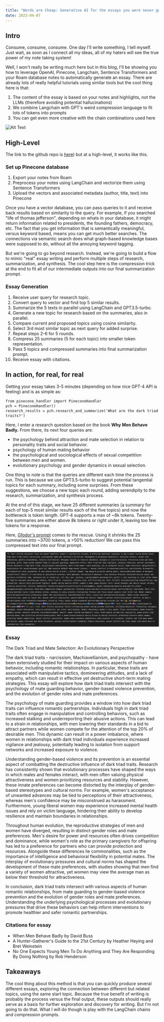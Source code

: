 ```yaml
---
title: "Words are Cheap: Generative AI for the essays you were never going to write"
date: 2023-04-07
---
```


## Intro
Consume, consume, consume. One day I'll write something, I tell myself. Just wait, as soon as I connect all my ideas, all of my haters will see the true power of my note taking system!

Well, I won't really be writing much here but in this blog, I'll be showing you how to leverage OpenAI, Pinecone, Langchain, Sentence Transformers and your Roam database notes to automatically generate an essay. There are already lots of really helpful tutorials using similar tools but the cool thing here is that:
1. The content of the essay is based on your notes and highlights, not the LLMs (therefore avoiding potential hallucinations)
2. We combine Langchain with GPT's weird compression language to fit lots of tokens into prompts
3. You can get even more creative with the chain combinations used here

![Alt Text](images/2023-04-07-note-takeeer.jpg)

## High-Level
The link to the github repo is [here](https://github.com/d-v-dlee/langchain-pinecone-roam)) but at a high-level, it works like this.

### Set up Pinecone database
1. Export your notes from Roam
2. Preprocess your notes using LangChain and vectorize them using Sentence Transformers
3. Upload the vectors and associated metadata (author, title, text) into Pinecone

Once you have a vector database, you can pass queries to it and receive back results based on similarity to the query. For example, if you searched "life of thomas jefferson", depending on whats in your database, it might return information related to presidents, the founding fathers, democracy, etc. The fact that you get information that is semantically meaningful, versus keyword based, means you can get much better searches. The connections via semantic search does what graph-based knowledge bases were supposed to do, without all the annoying keyword tagging.

But we're going to go beyond research. Instead, we're going to build a flow to mimic "real" essay writing and perform multiple steps of research, summarization, and synthesis. The cool step here is the compression trick at the end to fit all of our intermediate outputs into our final summarization prompt.

### Essay Generation
1. Receive user query for research topic.
2. Convert query to vector and find top 5 similar results.
3. Summarize the 5 texts in parallel using LangChain and GPT3.5-turbo.
4. Generate a new topic for research based on the summaries, also in parallel.
5. Compare current and proposed topics using cosine similarity.
6. Select 3rd most similar topic as next query for added surprise.
7. Repeat steps 2-6 for 5 rounds.
8. Compress 25 summaries (5 for each topic) into smaller token representation.
9. Pass 5 topics and compressed summaries into final summarization prompt.
10. Receive essay with citations.

## In action, for real, for real

Getting your essay takes 3-5 minutes (depending on how nice GPT-4 API is feeling) and is as simple as:
```
from pinecone_handler import PineconeHandler
pch = PineconeHandler()
research_results = pch.research_and_summarize('What are the dark triad traits?')
```

Here, I enter a research question based on the book **Why Men Behave Badly.** From there, its next four queries are:
* the psychology behind attraction and mate selection in relation to personality traits and social behavior.
* psychology of human mating behavior
* the psychological and sociological effects of sexual competition between men and women.
* evolutionary psychology and gender dynamics in sexual selection.

One thing to note is that the queries are different each time the process is run. This is because we use GPT3.5-turbo to suggest potential tangential topics for each summary, including some surprises. From these suggestions, we choose a new topic each round, adding serendipity to the research, summarization, and synthesis process.

At the end of this stage, we have 25 different summaries (a summary for each of top-5 most similar results each of the five topics) and now the bottleneck is token length. GPT-4 supports a max of ~8k tokens. Twenty-five summaries are either above 8k tokens or right under it, leaving too few tokens for a response. 

Here, [Gfodor's prompt](https://twitter.com/gfodor/status/1643415357615640577) comes to the rescue. Using it shrinks the 25 summaries into ~3700 tokens, a >50% reduction! We can pass this compressed text into our final prompt.

![Alt Text](images/2023-04-07-shoggoth.jpg)

### Essay

The Dark Triad and Mate Selection: An Evolutionary Perspective

The dark triad traits - narcissism, Machiavellianism, and psychopathy - have been extensively studied for their impact on various aspects of human behavior, including romantic relationships. In particular, these traits are associated with manipulative tactics, domineering attitudes, and a lack of empathy, which can result in effective yet destructive short-term mating strategies. This essay will explore how dark triad traits intersect with the psychology of mate guarding behavior, gender-based violence prevention, and the evolution of gender roles and mate preferences.

The psychology of mate guarding provides a window into how dark triad traits can influence romantic partnerships. Individuals high in dark triad traits often engage in manipulative and controlling behaviors, such as increased stalking and underreporting their abusive actions. This can lead to a strain in relationships, with men lowering their standards in a bid to attract partners while women compete for the attention of the top 20% of desirable men. This dynamic can result in a power imbalance, where women in relationships with dark triad individuals experience increased vigilance and jealousy, potentially leading to isolation from support networks and increased exposure to violence.

Understanding gender-based violence and its prevention is an essential aspect of combatting the destructive influence of dark triad traits. Research has consistently shown that evolutionary processes have shaped the ways in which males and females interact, with men often valuing physical attractiveness and women prioritizing resources and stability. However, these innate preferences can become distorted by the interplay of gender-based stereotypes and cultural norms. For example, women's acceptance of unwanted advances may be tied to perceptions of their attractiveness, whereas men's confidence may be misconstrued as harassment. Furthermore, young liberal women may experience increased mental health issues and rely on victim language, hindering their ability to develop resilience and maintain boundaries in relationships.

Throughout human evolution, the reproductive strategies of men and women have diverged, resulting in distinct gender roles and mate preferences. Men's desire for power and resources often drives competition and dominance, while women's role as the primary caregivers for offspring has led to a preference for partners who can provide protection and resources. Alongside these differences lie commonalities, such as the importance of intelligence and behavioral flexibility in potential mates. The interplay of evolutionary pressures and cultural norms has shaped the development of these mate preferences, with studies showing that men find a variety of women attractive, yet women may view the average man as below their threshold for attractiveness.

In conclusion, dark triad traits intersect with various aspects of human romantic relationships, from mate guarding to gender-based violence prevention and the evolution of gender roles and mate preferences. Understanding the underlying psychological processes and evolutionary pressures that drive these behaviors can help inform interventions to promote healthier and safer romantic partnerships.

### Citations for essay
* When Men Behave Badly by David Buss
* A Hunter-Gatherer's Guide to the 21st Century by Heather Heying and Bret Weinstein
* No One Expects Young Men To Do Anything and They Are Responding By Doing Nothing by Rob Henderson

## Takeaways

The cool thing about this method is that you can quickly produce several different essays, exploring the connection between different but related topics, using the same start topic. Because the true benefit of writing is probably the process versus the final output, these outputs should really serve as a basis for further exploration and discovery for writing. But I'm not going to do that. What I will do though is play with the LangChain chains and compression prompts. 
